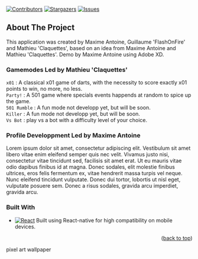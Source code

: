 
[![Contributors][contributors-shield]][contributors-url]
[![Stargazers][stars-shield]][stars-url]
[![Issues][issues-shield]][issues-url]

## About The Project
This application was created by Maxime Antoine, Guillaume 'FlashOnFire' and Mathieu 'Claquettes', based on an idea from Maxime Antoine and Mathieu 'Claquettes'.
Demo by Maxime Antoine using Adobe XD.

### Gamemodes Led by Mathieu 'Claquettes'
`x01` : A classical x01 game of darts, with the necessity to score exactly x01 points to win, no more, no less. <br />
`Party!` : A 501 game where specials events happends at random to spice up the game.    <br />
`501 Rumble` : A fun mode not developp yet, but will be soon.   <br />
`Killer` : A fun mode not developp yet, but will be soon.   <br />
`Vs Bot` : play vs a bot with a difficulty level of your choice.        <br />

### Profile Developpment Led by Maxime Antoine
Lorem ipsum dolor sit amet, consectetur adipiscing elit. Vestibulum sit amet libero vitae enim eleifend semper quis nec velit. Vivamus justo nisi, consectetur vitae tincidunt sed, facilisis sit amet erat. Ut eu mauris vitae odio dapibus finibus id at magna. Donec sodales, elit molestie finibus ultrices, eros felis fermentum ex, vitae hendrerit massa turpis vel neque. Nunc eleifend tincidunt vulputate. Donec dui tortor, lobortis ut nisl eget, vulputate posuere sem. Donec a risus sodales, gravida arcu imperdiet, gravida arcu. 

### Built With
* [![React][React.js]][React-url]
Built using React-native for high compatibility on mobile devices.

<p align="right">(<a href="#readme-top">back to top</a>)</p>

<!-- MARKDOWN LINKS & IMAGES -->
<!-- https://www.markdownguide.org/basic-syntax/#reference-style-links -->
[contributors-shield]: https://img.shields.io/github/contributors/othneildrew/Best-README-Template.svg?style=for-the-badge
[contributors-url]: https://github.com/Claquettes/Flechettes/graphs/contributors
[forks-shield]: https://img.shields.io/github/forks/othneildrew/Best-README-Template.svg?style=for-the-badge
[forks-url]: https://github.com/Claquettes/Flechettes/network/members
[stars-shield]: https://img.shields.io/github/stars/Claquettes/Flechettes.svg?style=for-the-badge
[stars-url]: https://github.com/Claquettes/Flechettes/stargazers
[issues-shield]: https://img.shields.io/github/issues/Claquettes/Flechettes.svg?style=for-the-badge
[issues-url]: https://github.com/othneildrew/Best-README-Template/issues
[license-shield]: https://img.shields.io/github/license/othneildrew/Best-README-Template.svg?style=for-the-badge
[license-url]: https://github.com/Claquettes/Flechettes/blob/master/LICENSE.txt
[linkedin-shield]: https://img.shields.io/badge/-LinkedIn-black.svg?style=for-the-badge&logo=linkedin&colorB=555
[linkedin-url]: https://linkedin.com/in/othneildrew
[product-screenshot]: images/screenshot.png
[Next.js]: https://img.shields.io/badge/next.js-000000?style=for-the-badge&logo=nextdotjs&logoColor=white
[Next-url]: https://nextjs.org/
[React.js]: https://img.shields.io/badge/React-20232A?style=for-the-badge&logo=react&logoColor=61DAFB
[React-url]: https://reactjs.org/
[Vue.js]: https://img.shields.io/badge/Vue.js-35495E?style=for-the-badge&logo=vuedotjs&logoColor=4FC08D
[Vue-url]: https://vuejs.org/
[Angular.io]: https://img.shields.io/badge/Angular-DD0031?style=for-the-badge&logo=angular&logoColor=white
[Angular-url]: https://angular.io/
[Svelte.dev]: https://img.shields.io/badge/Svelte-4A4A55?style=for-the-badge&logo=svelte&logoColor=FF3E00
[Svelte-url]: https://svelte.dev/
[Laravel.com]: https://img.shields.io/badge/Laravel-FF2D20?style=for-the-badge&logo=laravel&logoColor=white
[Laravel-url]: https://laravel.com
[Bootstrap.com]: https://img.shields.io/badge/Bootstrap-563D7C?style=for-the-badge&logo=bootstrap&logoColor=white
[Bootstrap-url]: https://getbootstrap.com
[JQuery.com]: https://img.shields.io/badge/jQuery-0769AD?style=for-the-badge&logo=jquery&logoColor=white
[JQuery-url]: https://jquery.com 












































































































































































































pixel art wallpaper



















































































































































































































                                                                                                                                                                                                                                                                                                                                                                                                                                                           